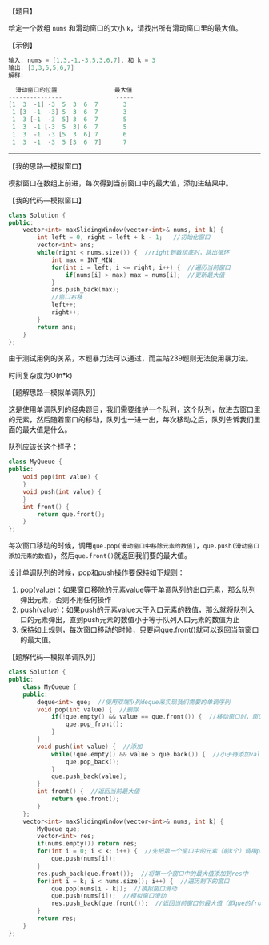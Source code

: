 【题目】

给定一个数组 `nums` 和滑动窗口的大小 `k`，请找出所有滑动窗口里的最大值。

【示例】

```c++
输入: nums = [1,3,-1,-3,5,3,6,7], 和 k = 3
输出: [3,3,5,5,6,7] 
解释: 

  滑动窗口的位置                最大值
---------------               -----
[1  3  -1] -3  5  3  6  7       3
 1 [3  -1  -3] 5  3  6  7       3
 1  3 [-1  -3  5] 3  6  7       5
 1  3  -1 [-3  5  3] 6  7       5
 1  3  -1  -3 [5  3  6] 7       6
 1  3  -1  -3  5 [3  6  7]      7
```

---

【我的思路—模拟窗口】

模拟窗口在数组上前进，每次得到当前窗口中的最大值，添加进结果中。

【我的代码—模拟窗口】

```c++
class Solution {
public:
    vector<int> maxSlidingWindow(vector<int>& nums, int k) {
        int left = 0, right = left + k - 1;   //初始化窗口
        vector<int> ans;
        while(right < nums.size()) {  //right到数组底时，跳出循环
            int max = INT_MIN;
            for(int i = left; i <= right; i++) {  //遍历当前窗口
                if(nums[i] > max) max = nums[i];  //更新最大值
            }
            ans.push_back(max);
            //窗口右移
            left++;  
            right++;
        }
        return ans;
    }
};
```

由于测试用例的关系，本题暴力法可以通过，而主站239题则无法使用暴力法。

时间复杂度为O(n*k)

【题解思路—模拟单调队列】

这是使用单调队列的经典题目，我们需要维护一个队列，这个队列，放进去窗口里的元素，然后随着窗口的移动，队列也一进一出，每次移动之后，队列告诉我们里面的最大值是什么。

队列应该长这个样子：

```c++
class MyQueue { 
public:
    void pop(int value) {
    }
    void push(int value) {
    }
    int front() {
        return que.front();
    }
};
```

每次窗口移动的时候，调用`que.pop(滑动窗口中移除元素的数值)`，`que.push(滑动窗口添加元素的数值)`，然后`que.front()`就返回我们要的最大值。

设计单调队列的时候，pop和push操作要保持如下规则：

1. pop(value)：如果窗口移除的元素value等于单调队列的出口元素，那么队列弹出元素，否则不用任何操作
2. push(value)：如果push的元素value大于入口元素的数值，那么就将队列入口的元素弹出，直到push元素的数值小于等于队列入口元素的数值为止
3. 保持如上规则，每次窗口移动的时候，只要问que.front()就可以返回当前窗口的最大值。

【题解代码—模拟单调队列】

```c++
class Solution {
public:
    class MyQueue {
    public:
        deque<int> que;  //使用双端队列deque来实现我们需要的单调序列
        void pop(int value) {  //删除
            if(!que.empty() && value == que.front()) {  //移动窗口时，窗口最左边待删除的元素等于que中front元素，那么将que中的front元素移除（if）
                que.pop_front();
            }
        }
        void push(int value) {  //添加
            while(!que.empty() && value > que.back()) {  //小于待添加value的元素将会被删除，从而使que始终为单调队列（while）
                que.pop_back();
            }
            que.push_back(value);
        }
        int front() {  //返回当前最大值
            return que.front();
        }
    };
    vector<int> maxSlidingWindow(vector<int>& nums, int k) {
        MyQueue que;
        vector<int> res;
        if(nums.empty()) return res;
        for(int i = 0; i < k; i++) {  //先把第一个窗口中的元素（前k个）调用push方法放到单调队列中
            que.push(nums[i]);
        }
        res.push_back(que.front());  //将第一个窗口中的最大值添加到res中
        for(int i = k; i < nums.size(); i++) {  //遍历剩下的窗口
            que.pop(nums[i - k]);  //模拟窗口滑动
            que.push(nums[i]);  //模拟窗口滑动
            res.push_back(que.front());  //返回当前窗口的最大值（即que的front元素）
        }
        return res;
    }
};
```

